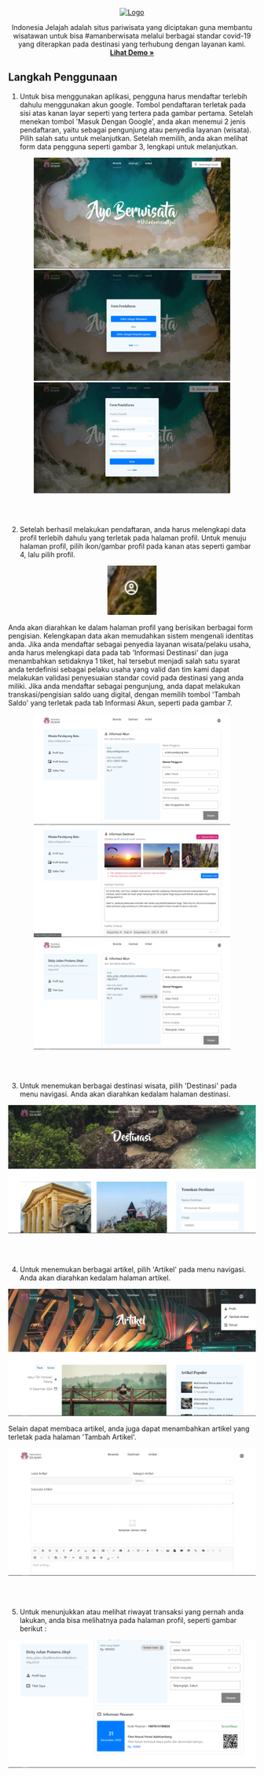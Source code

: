 <p align="center">
  <a href="https://indonesia-jelajah.web.app/">
    <img src="https://indonesia-jelajah.web.app/static/media/logo-light.c3fe2a4b.png" alt="Logo" width="300" height="100">
  </a>

  <p align="center">
  Indonesia Jelajah adalah situs pariwisata yang diciptakan guna membantu wisatawan untuk bisa #amanberwisata melalui berbagai standar covid-19 yang diterapkan pada destinasi yang terhubung dengan layanan kami.
    <br />
    <a href="https://indonesia-jelajah.web.app/"><strong>Lihat Demo »</strong></a>
  </p>
</p>

## Langkah Penggunaan
1. Untuk bisa menggunakan aplikasi, pengguna harus mendaftar terlebih dahulu menggunakan akun google. Tombol pendaftaran terletak pada sisi atas kanan layar seperti yang tertera pada gambar pertama. Setelah menekan tombol 'Masuk Dengan Google', anda akan menemui 2 jenis pendaftaran, yaitu sebagai pengunjung atau penyedia layanan (wisata). Pilih salah satu untuk melanjutkan. Setelah memilih, anda akan melihat form data pengguna seperti gambar 3, lengkapi untuk melanjutkan.

<div align="center">
    <img width="400" height="225" src="https://github.com/dicky-julian/indonesia-jelajah/blob/master/src/assets/images/documentation/1.PNG?raw=true">
    <img width="400" height="225" src="https://github.com/dicky-julian/indonesia-jelajah/blob/master/src/assets/images/documentation/2.PNG?raw=true">
    <img width="400" height="225" src="https://github.com/dicky-julian/indonesia-jelajah/blob/master/src/assets/images/documentation/3.PNG?raw=true">
</div>

<br /><br />

2. Setelah berhasil melakukan pendaftaran, anda harus melengkapi data profil terlebih dahulu yang terletak pada halaman profil. Untuk menuju halaman profil, pilih ikon/gambar profil pada kanan atas seperti gambar 4, lalu pilih profil.
<div align="center">
<img width="100" height="100" src="https://github.com/dicky-julian/indonesia-jelajah/blob/master/src/assets/images/documentation/4.PNG?raw=true">
  </div>

Anda akan diarahkan ke dalam halaman profil yang berisikan berbagai form pengisian. Kelengkapan data akan memudahkan sistem mengenali identitas anda. Jika anda mendaftar sebagai penyedia layanan wisata/pelaku usaha, anda harus melengkapi data pada tab 'Informasi Destinasi' dan juga menambahkan setidaknya 1 tiket, hal tersebut menjadi salah satu syarat anda terdefinisi sebagai pelaku usaha yang valid dan tim kami dapat melakukan validasi penyesuaian standar covid pada destinasi yang anda miliki. Jika anda mendaftar sebagai pengunjung, anda dapat melakukan transkasi/pengisian saldo uang digital, dengan memilih tombol 'Tambah Saldo' yang terletak pada tab Informasi Akun, seperti pada gambar 7.
<div align="center">
  <img width="400" height="225" src="https://github.com/dicky-julian/indonesia-jelajah/blob/master/src/assets/images/documentation/5.PNG?raw=true">
  <img width="400" height="225" src="https://github.com/dicky-julian/indonesia-jelajah/blob/master/src/assets/images/documentation/6.PNG?raw=true">
  <img width="400" height="225" src="https://github.com/dicky-julian/indonesia-jelajah/blob/master/src/assets/images/documentation/9.PNG?raw=true">
</div>

<br /><br />

3. Untuk menemukan berbagai destinasi wisata, pilih 'Destinasi' pada menu navigasi. Anda akan diarahkan kedalam halaman destinasi.
<div align="center">
  <img src="https://github.com/dicky-julian/indonesia-jelajah/blob/master/src/assets/images/documentation/7.PNG?raw=true">
</div>

<br /><br />

4. Untuk menemukan berbagai artikel, pilih 'Artikel' pada menu navigasi. Anda akan diarahkan kedalam halaman artikel.
<div align="center">
  <img src="https://github.com/dicky-julian/indonesia-jelajah/blob/master/src/assets/images/documentation/8.PNG?raw=true">
</div>

Selain dapat membaca artikel, anda juga dapat menambahkan artikel yang terletak pada halaman 'Tambah Artikel'.
<div align="center">
  <img src="https://github.com/dicky-julian/indonesia-jelajah/blob/master/src/assets/images/documentation/10.PNG?raw=true">
</div>

<br /><br />

5. Untuk menunjukkan atau melihat riwayat transaksi yang pernah anda lakukan, anda bisa melihatnya pada halaman profil, seperti gambar berikut :
<div align="center">
  <img src="https://github.com/dicky-julian/indonesia-jelajah/blob/master/src/assets/images/documentation/11.PNG?raw=true">
</div>
